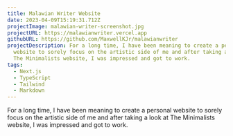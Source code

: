```yaml
---
title: Malawian Writer Website
date: 2023-04-09T15:19:31.712Z
projectImage: malawian-writer-screenshot.jpg
projectURL: https://malawianwriter.vercel.app
githubURL: https://github.com/MaxwellKJr/malawianwriter
projectDescription: For a long time, I have been meaning to create a personal
  website to sorely focus on the artistic side of me and after taking a look at
  The Minimalists website, I was impressed and got to work.
tags:
  - Next.js
  - TypeScript
  - Tailwind
  - Markdown
---
```

For a long time, I have been meaning to create a personal website to sorely focus on the artistic side of me and after taking a look at The Minimalists website, I was impressed and got to work.